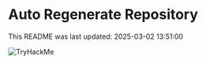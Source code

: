 # Auto Regenerate Repository

This README was last updated: 2025-03-02 13:51:00

 ![TryHackMe](https://tryhackme.com/badge/533634)